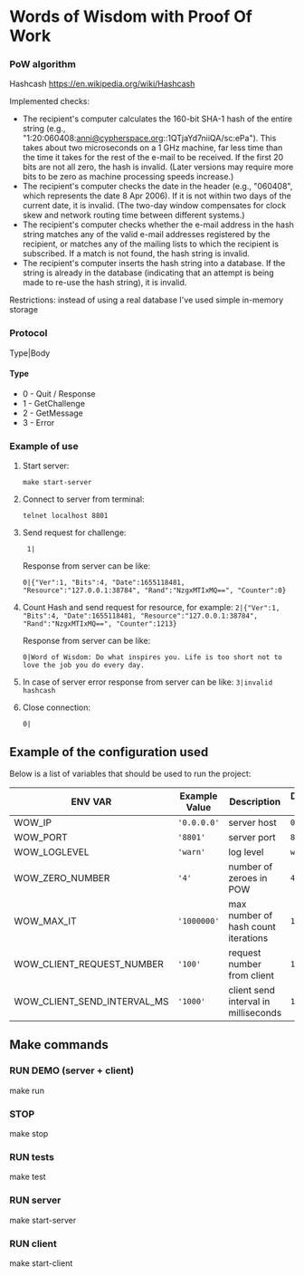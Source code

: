 # Words of Wisdom with Proof Of Work

### PoW algorithm

Hashcash https://en.wikipedia.org/wiki/Hashcash

Implemented checks:
+ The recipient's computer calculates the 160-bit SHA-1 hash of the entire string (e.g., "1:20:060408:anni@cypherspace.org::1QTjaYd7niiQA/sc:ePa"). This takes about two microseconds on a 1 GHz machine, far less time than the time it takes for the rest of the e-mail to be received. If the first 20 bits are not all zero, the hash is invalid. (Later versions may require more bits to be zero as machine processing speeds increase.)
+ The recipient's computer checks the date in the header (e.g., "060408", which represents the date 8 Apr 2006). If it is not within two days of the current date, it is invalid. (The two-day window compensates for clock skew and network routing time between different systems.)
+ The recipient's computer checks whether the e-mail address in the hash string matches any of the valid e-mail addresses registered by the recipient, or matches any of the mailing lists to which the recipient is subscribed. If a match is not found, the hash string is invalid.
+ The recipient's computer inserts the hash string into a database. If the string is already in the database (indicating that an attempt is being made to re-use the hash string), it is invalid. 


Restrictions: instead of using a real database I've used simple in-memory storage

### Protocol

Type|Body
#### Type
+ 0 - Quit / Response
+ 1 - GetChallenge
+ 2 - GetMessage
+ 3 - Error

### Example of use


1. Start server:

    `make start-server`

2. Connect to server from terminal:

    `telnet localhost 8801`

3. Send request for challenge:

   ` 1|`

   Response from server can be like:

    `0|{"Ver":1, "Bits":4, "Date":1655118481, "Resource":"127.0.0.1:38784", "Rand":"NzgxMTIxMQ==", "Counter":0}`


4. Count Hash and send request for resource, for example:
`2|{"Ver":1, "Bits":4, "Date":1655118481, "Resource":"127.0.0.1:38784", "Rand":"NzgxMTIxMQ==", "Counter":1213}`
   
   Response from server can be like:

   `0|Word of Wisdom: Do what inspires you. Life is too short not to love the job you do every day.`

5. In case of server error response from server can be like:
   `3|invalid hashcash`
6. Close connection:

    `0|`
## Example of the configuration used

Below is a list of variables that should be used to run the project:

| ENV VAR                            | Example Value | Description                          | Default value |
|------------------------------------|---------------|--------------------------------------|---------------|
| WOW_IP                             | `'0.0.0.0'`   | server host                          | `0.0.0.0`     |
| WOW_PORT                           | `'8801'`      | server port                          | `8801`        |
| WOW_LOGLEVEL                       | `'warn'`      | log level                            | `warn`        |
| WOW_ZERO_NUMBER                    | `'4'`         | number of zeroes in POW              | `4`           |
| WOW_MAX_IT                         | `'1000000'`   | max number of hash count iterations  | `1000000`     |
| WOW_CLIENT_REQUEST_NUMBER          | `'100'`       | request number from client           | `100`         |
| WOW_CLIENT_SEND_INTERVAL_MS        | `'1000'`      | client send interval in milliseconds | `1000`        |

## Make commands

### RUN DEMO (server + client)
make run
### STOP
make stop
### RUN tests
make test
### RUN server
make start-server
### RUN client
make start-client